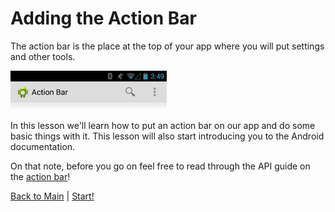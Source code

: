 # Adding the Action Bar

The action bar is the place at the top of your app where you will
put settings and other tools.

<img src="https://raw.githubusercontent.com/KCErb/hello-ruboto/master/static/actionbar/action_bar.png" alt="Yay Design!" width="250px" />


In this lesson we'll learn how to put an action bar on our app and do some basic things with it. This lesson will also start introducing you to the Android documentation.

On that note, before you go on feel free to read through the API guide on the [action bar](http://developer.android.com/guide/topics/ui/actionbar.html)!


[Back to Main](https://github.com/KCErb/hello-ruboto/blob/master/README.md) | [Start!](https://github.com/KCErb/hello-ruboto/blob/master/training/basics/actionbar/setting-up.md)
